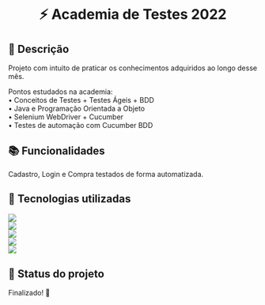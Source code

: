 <h1 align="center">⚡ Academia de Testes 2022 </h1> 

## :memo: Descrição

Projeto com intuito de praticar os conhecimentos adquiridos ao longo desse mês. <br>

Pontos estudados na academia: <br>
• Conceitos de Testes + Testes Ágeis + BDD <br>
• Java e Programação Orientada a Objeto <br>
• Selenium WebDriver + Cucumber <br>
• Testes de automação com Cucumber BDD <br>

## :books: Funcionalidades

Cadastro, Login e Compra testados de forma automatizada. 

## :wrench: Tecnologias utilizadas
<img src="https://img.shields.io/badge/Eclipse-2C2255?style=for-the-badge&logo=eclipse&logoColor=white"/><br>
<img src="https://img.shields.io/badge/git%20-%23F05033.svg?&style=for-the-badge&logo=git&logoColor=white"/><br>
<img src="https://img.shields.io/badge/github-181717?&style=for-the-badge&logo=github&logoColor=white"/><br>
<img src="https://img.shields.io/badge/Java-ED8B00?style=for-the-badge&logo=java&logoColor=white"/><br>
<img src="https://img.shields.io/badge/Selenium-43B02A?style=for-the-badge&logo=Selenium&logoColor=white"/><br>



## :dart: Status do projeto
Finalizado! 🚀
